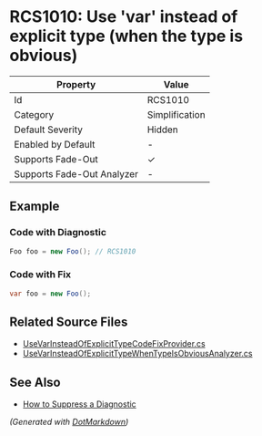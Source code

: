 # RCS1010: Use 'var' instead of explicit type \(when the type is obvious\)

| Property                    | Value          |
| --------------------------- | -------------- |
| Id                          | RCS1010        |
| Category                    | Simplification |
| Default Severity            | Hidden         |
| Enabled by Default          | \-             |
| Supports Fade\-Out          | &#x2713;       |
| Supports Fade\-Out Analyzer | \-             |

## Example

### Code with Diagnostic

```csharp
Foo foo = new Foo(); // RCS1010
```

### Code with Fix

```csharp
var foo = new Foo();
```

## Related Source Files

* [UseVarInsteadOfExplicitTypeCodeFixProvider.cs](../../src/Analyzers.CodeFixes/CSharp/CodeFixes/UseVarInsteadOfExplicitTypeCodeFixProvider.cs)
* [UseVarInsteadOfExplicitTypeWhenTypeIsObviousAnalyzer.cs](../../src/Analyzers/CSharp/Analysis/UseVarInsteadOfExplicitTypeWhenTypeIsObviousAnalyzer.cs)

## See Also

* [How to Suppress a Diagnostic](../HowToConfigureAnalyzers.md#how-to-suppress-a-diagnostic)

*\(Generated with [DotMarkdown](http://github.com/JosefPihrt/DotMarkdown)\)*